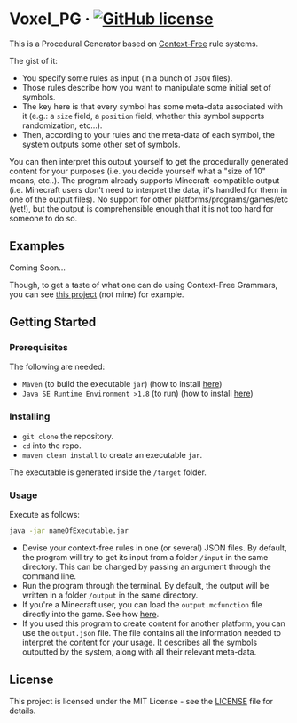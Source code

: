 # Voxel_PG &middot; [![GitHub license](https://img.shields.io/badge/license-MIT-blue.svg)](https://github.com/aks-c/Voxel_PG-v2/blob/oss_ready/LICENSE)

This is a Procedural Generator based on [Context-Free](https://en.wikipedia.org/wiki/Context-free_grammar "CFG wiki page") rule systems.

The gist of it: 
- You specify some rules as input (in a bunch of `JSON` files).
- Those rules describe how you want to manipulate some initial set of symbols.
- The key here is that every symbol has some meta-data associated with it (e.g.: a `size` field, a `position` field, whether this symbol supports randomization, etc…).
- Then, according to your rules and the meta-data of each symbol, the system outputs some other set of symbols.

You can then interpret this output yourself to get the procedurally generated content for your purposes (i.e. you decide yourself what a "size of 10" means, etc..).
The program already supports Minecraft-compatible output (i.e. Minecraft users don't need to interpret the data, it's handled for them in one of the output files).
No support for other platforms/programs/games/etc (yet!), but the output is comprehensible enough that it is not too hard for someone to do so.

## Examples

Coming Soon...

Though, to get a taste of what one can do using Context-Free Grammars, you can see [this project](https://www.contextfreeart.org/index.html "another project that uses CFGs to produce content") (not mine) for example.

## Getting Started

### Prerequisites

The following are needed:
- `Maven` (to build the executable `jar`) (how to install [here](https://maven.apache.org/install.html "How to install Vaven."))
- `Java SE Runtime Environment >1.8` (to run) (how to install [here](http://www.oracle.com/technetwork/java/javase/downloads/jre8-downloads-2133155.html "How to install the JRE."))

### Installing

- `git clone` the repository.
- `cd` into the repo.
- `maven clean install` to create an executable `jar`.

The executable is generated inside the `/target` folder.

### Usage

Execute as follows:
```bash
java -jar nameOfExecutable.jar
```

- Devise your context-free rules in one (or several) JSON files. 
By default, the program will try to get its input from a folder `/input` in the same directory.
This can be changed by passing an argument through the command line.
- Run the program through the terminal.
By default, the output will be written in a folder `/output` in the same directory.
- If you're a Minecraft user, you can load the `output.mcfunction` file directly into the game.
See how [here](https://www.digminecraft.com/game_commands/function_command.php "A tutorial showing how to use mcfunction files in Minecraft.").
- If you used this program to create content for another platform, you can use the `output.json` file.
The file contains all the information needed to interpret the content for your usage. 
It describes all the symbols outputted by the system, along with all their relevant meta-data. 

## License

This project is licensed under the MIT License - see the [LICENSE](LICENSE) file for details.